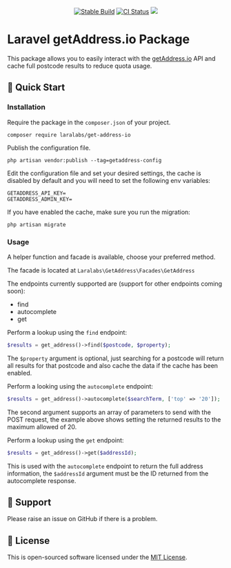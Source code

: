 <p align="center">
<a href="https://packagist.org/packages/laralabs/get-address-io"><img src="https://poser.pugx.org/laralabs/get-address-io/version" alt="Stable Build" /></a>
<a href="https://github.com/Laralabs/get-address-io/actions"><img src="https://github.com/clnt/scrubber/actions/workflows/.github-actions.yml/badge.svg" alt="CI Status" /></a>
<a href="https://codecov.io/gh/Laralabs/get-address-io"><img src="https://codecov.io/gh/Laralabs/get-address-io/branch/master/graph/badge.svg?token=S2VO0QHCP8"/></a>
</p>

# Laravel getAddress.io Package

This package allows you to easily interact with the [getAddress.io](https://getaddress.io/) API and cache full postcode results to reduce quota usage.

## :rocket: Quick Start

### Installation
Require the package in the `composer.json` of your project.
```
composer require laralabs/get-address-io
```
Publish the configuration file.
```
php artisan vendor:publish --tag=getaddress-config
```
Edit the configuration file and set your desired settings, the cache is disabled by default and you will need to set the following env variables:
```
GETADDRESS_API_KEY=
GETADDRESS_ADMIN_KEY=
```

If you have enabled the cache, make sure you run the migration:
```
php artisan migrate
```

### Usage
A helper function and facade is available, choose your preferred method.

The facade is located at `Laralabs\GetAddress\Facades\GetAddress`

The endpoints currently supported are (support for other endpoints coming soon):
- find
- autocomplete
- get

Perform a lookup using the `find` endpoint:
```php
$results = get_address()->find($postcode, $property);
```

The `$property` argument is optional, just searching for a postcode will return all results for that postcode and also cache the data if the cache has been enabled.

Perform a looking using the `autocomplete` endpoint:
```php
$results = get_address()->autocomplete($searchTerm, ['top' => '20']);
```

The second argument supports an array of parameters to send with the POST request, the example above shows setting the returned results to the maximum allowed of 20.

Perform a lookup using the `get` endpoint:
```php
$results = get_address()->get($addressId);
```

This is used with the `autocomplete` endpoint to return the full address information, the `$addressId` argument must be the ID returned from the autocomplete response.

## :speech_balloon: Support

Please raise an issue on GitHub if there is a problem.

## :key: License

This is open-sourced software licensed under the [MIT License](http://opensource.org/licenses/MIT).